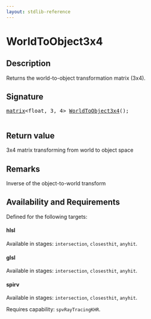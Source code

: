 ```yaml
---
layout: stdlib-reference
---
```


# WorldToObject3x4

## Description



Returns the world-to-object transformation matrix (3x4).

## Signature 

<pre>
<a href="/stdlib-reference/types/matrix/index" class="code_type">matrix</a>&lt;<span class="code_keyword">float</span>, 3, 4&gt; <a href="/stdlib-reference/global-decls/worldtoobject3x4-057">WorldToObject3x4</a>();

</pre>

## Return value
3x4 matrix transforming from world to object space

## Remarks
Inverse of the object-to-world transform


## Availability and Requirements

Defined for the following targets:

#### hlsl
Available in stages: `intersection`, `closesthit`, `anyhit`.

#### glsl
Available in stages: `intersection`, `closesthit`, `anyhit`.

#### spirv
Available in stages: `intersection`, `closesthit`, `anyhit`.

Requires capability: `spvRayTracingKHR`.


